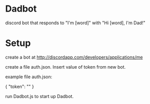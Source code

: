 # Dadbot
discord bot that responds to "I'm [word]" with "Hi [word], I'm Dad!"

# Setup
create a bot at http://discordapp.com/developers/applications/me

create a file auth.json. Insert value of token from new bot. 

example file auth.json:

{
"token": ""
}

run Dadbot.js to start up Dadbot.
